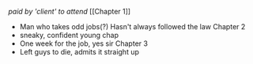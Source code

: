 *paid by 'client' to attend*
[[Chapter 1]]
- Man who takes odd jobs(?) Hasn't always followed the law
Chapter 2
- sneaky, confident young chap
- One week for the job, yes sir
Chapter 3
- Left guys to die, admits it straight up